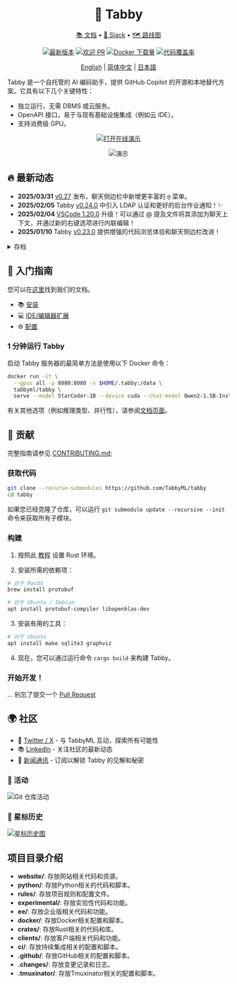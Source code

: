 <div align="center">

# 🐾 Tabby

[📚 文档](https://tabby.tabbyml.com/docs/welcome/) • [💬 Slack](https://links.tabbyml.com/join-slack) • [🗺️ 路线图](https://tabby.tabbyml.com/docs/roadmap/)

[![最新版本](https://shields.io/github/v/release/TabbyML/tabby)](https://github.com/TabbyML/tabby/releases/latest)
[![欢迎 PR](https://img.shields.io/badge/PRs-welcome-brightgreen.svg?style=flat-square)](https://makeapullrequest.com)
[![Docker 下载量](https://img.shields.io/docker/pulls/tabbyml/tabby)](https://hub.docker.com/r/tabbyml/tabby)
[![代码覆盖率](https://codecov.io/gh/TabbyML/tabby/graph/badge.svg?token=WYVVH8MKK3)](https://codecov.io/gh/TabbyML/tabby)

[English](/README.md) |
[简体中文](/README-zh.md) |
[日本語](/README-ja.md)

</div>

Tabby 是一个自托管的 AI 编码助手，提供 GitHub Copilot 的开源和本地替代方案。它具有以下几个关键特性：
* 独立运行，无需 DBMS 或云服务。
* OpenAPI 接口，易于与现有基础设施集成（例如云 IDE）。
* 支持消费级 GPU。

<p align="center">
  <a target="_blank" href="https://tabby.tabbyml.com"><img alt="打开在线演示" src="https://img.shields.io/badge/OPEN_LIVE_DEMO-blue?logo=xcode&style=for-the-badge&logoColor=green"></a>
</p>

<p align="center">
  <img alt="演示" src="https://user-images.githubusercontent.com/388154/230440226-9bc01d05-9f57-478b-b04d-81184eba14ca.gif">
</p>

## 🔥 最新动态
* **2025/03/31** [v0.27](https://github.com/TabbyML/tabby/releases/tag/v0.27.0) 发布，聊天侧边栏中新增更丰富的 `@` 菜单。
* **2025/02/05** Tabby [v0.24.0](https://github.com/TabbyML/tabby/releases/tag/v0.24.0) 中引入 LDAP 认证和更好的后台作业通知！✨
* **2025/02/04** [VSCode 1.20.0](https://marketplace.visualstudio.com/items/TabbyML.vscode-tabby/changelog) 升级！可以通过 @ 提及文件将其添加为聊天上下文，并通过新的右键选项进行内联编辑！
* **2025/01/10** Tabby [v0.23.0](https://github.com/TabbyML/tabby/releases/tag/v0.23.0) 提供增强的代码浏览体验和聊天侧边栏改进！

<details>
  <summary>存档</summary>
* **2024/12/24** 在 Tabby [v0.22.0](https://github.com/TabbyML/tabby/releases/tag/v0.22.0) 中引入 **通知框**！
* **2024/12/06** Tabby [v0.21.0](https://github.com/TabbyML/tabby/releases/tag/v0.21.0) 中即将推出 Llamafile 部署集成和增强的答案引擎用户体验！🚀
* **2024/11/10** 在 Tabby [v0.20.0](https://github.com/TabbyML/tabby/releases/tag/v0.20.0) 中，答案引擎支持在不同的后端聊天模型之间切换！
* **2024/10/30** Tabby [v0.19.0](https://github.com/TabbyML/tabby/releases/tag/v0.19.0) 在主页上展示最近共享的线程，以提高其可发现性。
* **2024/07/09** 🎉宣布 [Tabby 中的 Codestral 集成](https://tabby.tabbyml.com/blog/2024/07/09/tabby-codestral/)！
* **2024/07/05** Tabby [v0.13.0](https://github.com/TabbyML/tabby/releases/tag/v0.13.0) 引入了 ***答案引擎***，这是一个面向内部工程团队的中央知识引擎。它与开发团队的内部数据无缝集成，提供可靠和精确的答案以增强开发人员的能力。
* **2024/06/13** [VSCode 1.7](https://marketplace.visualstudio.com/items/TabbyML.vscode-tabby/changelog) 标志着一个重要的里程碑，提供了贯穿整个编码体验的多功能聊天体验。来试试最新的 **侧边栏聊天** 和 **通过聊天命令编辑**！
* **2024/06/10** 最新 📃博客文章发布，关于 Tabby 中 [增强的代码上下文理解](https://tabby.tabbyml.com/blog/2024/06/11/rank-fusion-in-tabby-code-completion/)！
* **2024/06/06** Tabby [v0.12.0](https://github.com/TabbyML/tabby/releases/tag/v0.12.0) 发布，带来 🔗**无缝集成**（Gitlab SSO，自托管 GitHub/GitLab 等），到 ⚙️**灵活配置**（HTTP API 集成）和 🌐**扩展功能**（代码浏览器中的仓库上下文）！
* **2024/05/22** Tabby [VSCode 1.6](https://marketplace.visualstudio.com/items?itemName=TabbyML.vscode-tabby) 提供 **多种选择** 的内联补全和 **自动生成的提交信息**🐱💻！
* **2024/05/11** [v0.11.0](https://github.com/TabbyML/tabby/releases/tag/v0.11.0) 带来了重要的企业升级，包括 📊**存储使用**统计，🔗**GitHub & GitLab** 集成，📋**活动**页面，以及期待已久的 🤖**询问 Tabby** 功能！
* **2024/04/22** [v0.10.0](https://github.com/TabbyML/tabby/releases/tag/v0.10.0) 发布，推出最新的 **报告** 标签，提供团队使用 Tabby 的分析。
* **2024/04/19** 📣 Tabby 现在结合了 [本地相关代码片段](https://github.com/TabbyML/tabby/pull/1844)（来自本地 LSP 的声明和最近修改的代码）用于代码补全！
* **2024/04/17** CodeGemma 和 CodeQwen 模型系列现已添加到 [官方注册表](https://tabby.tabbyml.com/docs/models/)！
* **2024/03/20** [v0.9](https://github.com/TabbyML/tabby/releases/tag/v0.9.1) 发布，重点推出完整功能的管理员 UI。
* **2023/12/23** 通过 [SkyServe](https://skypilot.readthedocs.io/en/latest/serving/sky-serve.html) 🛫 从 SkyPilot 无缝 [在任何云上部署 Tabby](https://tabby.tabbyml.com/docs/installation/skypilot/)。
* **2023/12/15** [v0.7.0](https://github.com/TabbyML/tabby/releases/tag/v0.7.0) 发布，带有团队管理和安全访问！
* **2023/10/15** 在 [v0.3.0](https://github.com/TabbyML/tabby/releases/tag/v0.3.0) 中启用了基于 RAG 的代码补全🎉！查看 [博客文章](https://tabby.tabbyml.com/blog/2023/10/16/repository-context-for-code-completion/) 了解 Tabby 如何利用仓库级上下文变得更智能！
* **2023/11/27** [v0.6.0](https://github.com/TabbyML/tabby/releases/tag/v0.6.0) 发布！
* **2023/11/09** [v0.5.5](https://github.com/TabbyML/tabby/releases/tag/v0.5.5) 发布！UI 重新设计 + 性能改进。
* **2023/10/24** ⛳️ Tabby IDE 插件的重大更新，适用于 [VSCode/Vim/IntelliJ](https://tabby.tabbyml.com/docs/extensions)！
* **2023/10/04** 查看 [模型目录](https://tabby.tabbyml.com/docs/models/) 了解 Tabby 支持的最新模型。
* **2023/09/18** 苹果 M1/M2 Metal 推理支持已在 [v0.1.1](https://github.com/TabbyML/tabby/releases/tag/v0.1.1) 中推出！
* **2023/08/31** Tabby 的第一个稳定版本 [v0.0.1](https://github.com/TabbyML/tabby/releases/tag/v0.0.1) 🥳。
* **2023/08/28** 对 [CodeLlama 7B](https://github.com/TabbyML/tabby/issues/370) 的实验性支持。
* **2023/08/24** Tabby 现已在 [JetBrains Marketplace](https://plugins.jetbrains.com/plugin/22379-tabby) 上架！

</details>

## 👋 入门指南

您可以在[这里](https://tabby.tabbyml.com/docs/getting-started)找到我们的文档。
- 📚 [安装](https://tabby.tabbyml.com/docs/installation/)
- 💻 [IDE/编辑器扩展](https://tabby.tabbyml.com/docs/extensions/)
- ⚙️ [配置](https://tabby.tabbyml.com/docs/configuration)

### 1 分钟运行 Tabby
启动 Tabby 服务器的最简单方法是使用以下 Docker 命令：

```bash
docker run -it \
  --gpus all -p 8080:8080 -v $HOME/.tabby:/data \
  tabbyml/tabby \
  serve --model StarCoder-1B --device cuda --chat-model Qwen2-1.5B-Instruct
```
有关其他选项（例如推理类型、并行性），请参阅[文档页面](https://tabbyml.github.io/tabby)。

## 🤝 贡献

完整指南请参见 [CONTRIBUTING.md](https://github.com/TabbyML/tabby/blob/main/CONTRIBUTING.md);

### 获取代码

```bash
git clone --recurse-submodules https://github.com/TabbyML/tabby
cd tabby
```

如果您已经克隆了仓库，可以运行 `git submodule update --recursive --init` 命令来获取所有子模块。

### 构建

1. 按照此 [教程](https://www.rust-lang.org/learn/get-started) 设置 Rust 环境。

2. 安装所需的依赖项：
```bash
# 对于 MacOS
brew install protobuf

# 对于 Ubuntu / Debian
apt install protobuf-compiler libopenblas-dev
```

3. 安装有用的工具：
```bash
# 对于 Ubuntu
apt install make sqlite3 graphviz
```

4. 现在，您可以通过运行命令 `cargo build` 来构建 Tabby。

### 开始开发！
... 别忘了提交一个 [Pull Request](https://github.com/TabbyML/tabby/compare)

## 🌍 社区
- 🎤 [Twitter / X](https://twitter.com/Tabby_ML) - 与 TabbyML 互动，探索所有可能性
- 📚 [LinkedIn](https://www.linkedin.com/company/tabbyml/) - 关注社区的最新动态
- 💌 [新闻通讯](https://newsletter.tabbyml.com/archive) - 订阅以解锁 Tabby 的见解和秘密

### 🔆 活动

![Git 仓库活动](https://repobeats.axiom.co/api/embed/e4ef0fbd12e586ef9ea7d72d1fb4f5c5b88d78d5.svg "Repobeats 分析图")

### 🌟 星标历史

[![星标历史图](https://api.star-history.com/svg?repos=tabbyml/tabby&type=Date)](https://star-history.com/#tabbyml/tabby&Date)


## 项目目录介绍

- **website/**: 存放网站相关代码和资源。
- **python/**: 存放Python相关的代码和脚本。
- **rules/**: 存放项目规则和配置文件。
- **experimental/**: 存放实验性代码和功能。
- **ee/**: 存放企业版相关代码和功能。
- **docker/**: 存放Docker相关配置和脚本。
- **crates/**: 存放Rust相关的代码和库。
- **clients/**: 存放客户端相关代码和功能。
- **ci/**: 存放持续集成相关的配置和脚本。
- **.github/**: 存放GitHub相关的配置和脚本。
- **.changes/**: 存放变更记录和日志。
- **.tmuxinator/**: 存放Tmuxinator相关的配置和脚本。
